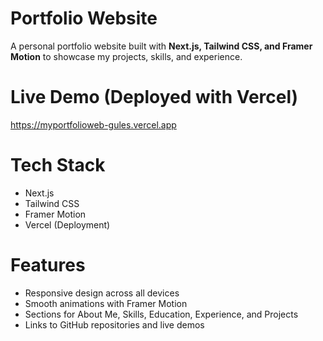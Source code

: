 # Portfolio Website

A personal portfolio website built with **Next.js, Tailwind CSS, and Framer Motion** to showcase my projects, skills, and experience.  

# Live Demo (Deployed with Vercel)
https://myportfolioweb-gules.vercel.app

# Tech Stack
- Next.js
- Tailwind CSS
- Framer Motion
- Vercel (Deployment)

# Features
- Responsive design across all devices
- Smooth animations with Framer Motion
- Sections for About Me, Skills, Education, Experience, and Projects
- Links to GitHub repositories and live demos


